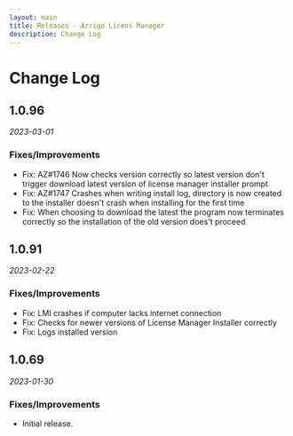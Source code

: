 ```yaml
---
layout: main
title: Releases - Arrigo Licens Manager
description: Change Log
---
```

# Change Log

## 1.0.96

*2023-03-01*

### Fixes/Improvements
- Fix: AZ#1746 Now checks version correctly so latest version don't trigger download latest version of license manager installer prompt
- Fix: AZ#1747 Crashes when writing install log, directory is now created to the installer doesn't crash when installing for the first time
- Fix: When choosing to download the latest the program now terminates correctly so the installation of the old version does't proceed

## 1.0.91

*2023-02-22*

### Fixes/Improvements
- Fix: LMI crashes if computer lacks internet connection
- Fix: Checks for newer versions of License Manager Installer correctly
- Fix: Logs installed version

## 1.0.69

*2023-01-30*

### Fixes/Improvements

- Initial release.
